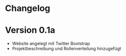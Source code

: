 Changelog
===================

# Version 0.1a
- Website angelegt mit Twitter Bootstrap
- Projektbeschreibung und Rollenverteilung hinzugefügt
